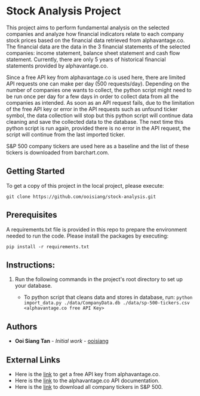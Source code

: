 # Stock Analysis Project
This project aims to perform fundamental analysis on the selected companies and analyze how financial indicators relate to each company stock prices based on the financial data retrieved from alphavantage.co. The financial data are the data in the 3 financial statements of the selected companies: income statement, balance sheet statement and cash flow statement. Currently, there are only 5 years of historical financial statements provided by alphavantage.co. 

Since a free API key from alphavantage.co is used here, there are limited API requests one can make per day (500 requests/day). Depending on the number of companies one wants to collect, the python script might need to be run once per day for a few days in order to collect data from all the companies as intended. As soon as an API request fails, due to the limitation of the free API key or error in the API requests such as unfound ticker symbol, the data collection will stop but this python script will continue data cleaning and save the collected data to the database. The next time this python script is run again, provided there is no error in the API request, the script will continue from the last imported ticker.

S&P 500 company tickers are used here as a baseline and the list of these tickers is downloaded from barchart.com.

## Getting Started

To get a copy of this project in the local project, please execute:
```
git clone https://github.com/ooisiang/stock-analysis.git
```

## Prerequisites

A requirements.txt file is provided in this repo to prepare the environment needed to run the code.
Please install the packages by executing:
```
pip install -r requirements.txt
```

## Instructions:

1. Run the following commands in the project's root directory to set up your database.

    - To python script that cleans data and stores in database, run:
        `python import_data.py ./data/CompanyData.db ./data/sp-500-tickers.csv <alphavantage.co free API Key>`

## Authors

* **Ooi Siang Tan** - *Initial work* - [ooisiang](https://github.com/ooisiang)

## External Links

- Here is the [link](https://www.alphavantage.co/support/#api-key) to get a free API key from alphavantage.co.
- Here is the [link](https://www.alphavantage.co/documentation/) to the alphavantage.co API documentation.
- Here is the [link](https://www.barchart.com/stocks/indices/sp/sp500) to download all company tickers in S&P 500.